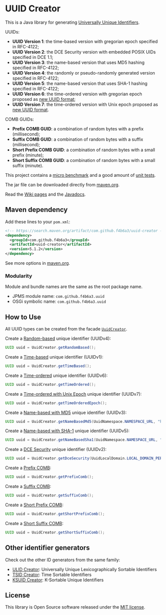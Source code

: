 

UUID Creator
======================================================

This is a Java library for generating [Universally Unique Identifiers](https://en.wikipedia.org/wiki/Universally_unique_identifier).

UUIDs:

*   __UUID Version 1__: the time-based version with gregorian epoch specified in RFC-4122;
*   __UUID Version 2__: the DCE Security version with embedded POSIX UIDs specified in DCE 1.1;
*   __UUID Version 3__: the name-based version that uses MD5 hashing specified in RFC-4122;
*   __UUID Version 4__: the randomly or pseudo-randomly generated version specified in RFC-4122;
*   __UUID Version 5__: the name-based version that uses SHA-1 hashing specified in RFC-4122;
*   __UUID Version 6__: the time-ordered version with gregorian epoch proposed as [new UUID format](https://github.com/uuid6/uuid6-ietf-draft);
*   __UUID Version 7__: the time-ordered version with Unix epoch proposed as [new UUID format](https://github.com/uuid6/uuid6-ietf-draft).

COMB GUIDs:

*   __Prefix COMB GUID__: a combination of random bytes with a prefix (millisecond);
*   __Suffix COMB GUID__: a combination of random bytes with a suffix (millisecond);
*   __Short Prefix COMB GUID__: a combination of random bytes with a small prefix (minute);
*   __Short Suffix COMB GUID__: a combination of random bytes with a small suffix (minute).

This project contains a [micro benchmark](https://github.com/f4b6a3/uuid-creator/tree/master/benchmark) and a good amount of [unit tests](https://github.com/f4b6a3/uuid-creator/tree/master/src/test/java/com/github/f4b6a3/uuid).

The jar file can be downloaded directly from [maven.org](https://repo1.maven.org/maven2/com/github/f4b6a3/uuid-creator/).

Read the [Wiki pages](https://github.com/f4b6a3/uuid-creator/wiki) and the [Javadocs](https://javadoc.io/doc/com.github.f4b6a3/uuid-creator).

Maven dependency
------------------------------------------------------

Add these lines to your `pom.xml`:

```xml
<!-- https://search.maven.org/artifact/com.github.f4b6a3/uuid-creator -->
<dependency>
  <groupId>com.github.f4b6a3</groupId>
  <artifactId>uuid-creator</artifactId>
  <version>5.1.2</version>
</dependency>
```
See more options in [maven.org](https://search.maven.org/artifact/com.github.f4b6a3/uuid-creator).

### Modularity

Module and bundle names are the same as the root package name.

*   JPMS module name: `com.github.f4b6a3.uuid`
*   OSGi symbolic name: `com.github.f4b6a3.uuid`

How to Use
------------------------------------------------------

All UUID types can be created from the facade [`UuidCreator`](https://github.com/f4b6a3/uuid-creator/blob/master/src/main/java/com/github/f4b6a3/uuid/UuidCreator.java).

Create a [Random-based](https://github.com/f4b6a3/uuid-creator/wiki/1.4.-Random-based) unique identifier (UUIDv4):

```java
UUID uuid = UuidCreator.getRandomBased();
```

Create a [Time-based](https://github.com/f4b6a3/uuid-creator/wiki/1.1.-Time-based) unique identifier (UUIDv1):

```java
UUID uuid = UuidCreator.getTimeBased();
```

Create a [Time-ordered](https://github.com/f4b6a3/uuid-creator/wiki/1.6.-Time-ordered) unique identifier (UUIDv6):

```java
UUID uuid = UuidCreator.getTimeOrdered();
```

Create a [Time-ordered with Unix Epoch](https://github.com/f4b6a3/uuid-creator/wiki/1.7.-Time-ordered-epoch) unique identifier (UUIDv7):

```java
UUID uuid = UuidCreator.getTimeOrderedEpoch();
```

Create a [Name-based with MD5](https://github.com/f4b6a3/uuid-creator/wiki/1.3.-Name-based-with-MD5) unique identifier (UUIDv3):

```java
UUID uuid = UuidCreator.getNameBasedMd5(UuidNamespace.NAMESPACE_URL, "https://github.com/");
```

Create a [Name-based with SHA-1](https://github.com/f4b6a3/uuid-creator/wiki/1.5.-Name-based-with-SHA-1) unique identifier (UUIDv5):

```java
UUID uuid = UuidCreator.getNameBasedSha1(UuidNamespace.NAMESPACE_URL, "https://github.com/");
```

Create a [DCE Security](https://github.com/f4b6a3/uuid-creator/wiki/1.2.-DCE-Security) unique identifier (UUIDv2):

```java
UUID uuid = UuidCreator.getDceSecurity(UuidLocalDomain.LOCAL_DOMAIN_PERSON, 1234);
```

Create a [Prefix COMB](https://github.com/f4b6a3/uuid-creator/wiki/2.0.-COMB-GUID#prefix-comb):

```java
UUID uuid = UuidCreator.getPrefixComb();
```

Create a [Suffix COMB](https://github.com/f4b6a3/uuid-creator/wiki/2.0.-COMB-GUID#suffix-comb):

```java
UUID uuid = UuidCreator.getSuffixComb();
```

Create a [Short Prefix COMB](https://github.com/f4b6a3/uuid-creator/wiki/2.0.-COMB-GUID#short-prefix-comb):

```java
UUID uuid = UuidCreator.getShortPrefixComb();
```

Create a [Short Suffix COMB](https://github.com/f4b6a3/uuid-creator/wiki/2.0.-COMB-GUID#short-suffix-comb):

```java
UUID uuid = UuidCreator.getShortSuffixComb();
```

Other identifier generators
------------------------------------------------------

Check out the other ID generators from the same family:

*   [ULID Creator](https://github.com/f4b6a3/ulid-creator): Universally Unique Lexicographically Sortable Identifiers
*   [TSID Creator](https://github.com/f4b6a3/tsid-creator): Time Sortable Identifiers
*   [KSUID Creator](https://github.com/f4b6a3/ksuid-creator): K-Sortable Unique Identifiers

License
------------------------------------------------------

This library is Open Source software released under the [MIT license](https://opensource.org/licenses/MIT).

